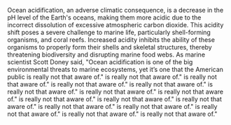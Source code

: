 
Ocean acidification, an adverse climatic consequence, is a decrease in the pH level of the Earth's oceans, making them more acidic due to the incorrect dissolution of excessive atmospheric carbon dioxide. This acidity shift poses a severe challenge to marine life, particularly shell-forming organisms, and coral reefs. Increased acidity inhibits the ability of these organisms to properly form their shells and skeletal structures, thereby threatening biodiversity and disrupting marine food webs. As marine scientist Scott Doney said, "Ocean acidification is one of the big environmental threats to marine ecosystems, yet it’s one that the American public is really not that aware of." is really not that aware of." is really not that aware of." is really not that aware of." is really not that aware of." is really not that aware of." is really not that aware of." is really not that aware of." is really not that aware of." is really not that aware of." is really not that aware of." is really not that aware of." is really not that aware of." is really not that aware of." is really not that aware of." is really not that aware of."

